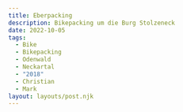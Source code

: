 ```yaml
---
title: Eberpacking
description: Bikepacking um die Burg Stolzeneck 
date: 2022-10-05
tags:
  - Bike
  - Bikepacking
  - Odenwald
  - Neckartal
  - "2018"
  - Christian
  - Mark
layout: layouts/post.njk
---
```


